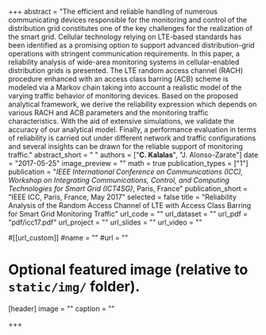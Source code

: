 +++
abstract = "The efficient and reliable handling of numerous communicating devices responsible for the monitoring and control of the distribution grid constitutes one of the key challenges for the realization of the smart grid. Cellular technology relying on LTE-based standards has been identified as a promising option to support advanced distribution-grid operations with stringent communication requirements. In this paper, a reliability analysis of wide-area monitoring systems in cellular-enabled distribution grids is presented. The LTE random access channel (RACH) procedure enhanced with an access class barring (ACB) scheme is modeled via a Markov chain taking into account a realistic model of the varying traffic behavior of monitoring devices. Based on the proposed analytical framework, we derive the reliability expression which depends on various RACH and ACB parameters and the monitoring traffic characteristics. With the aid of extensive simulations, we validate the accuracy of our analytical model. Finally, a performance evaluation in terms of reliability is carried out under different network and traffic configurations and several insights can be drawn for the reliable support of monitoring traffic." 
abstract_short = " "
authors = ["**C. Kalalas**", "J. Alonso-Zarate"]
date = "2017-05-25"
image_preview = ""
math = true
publication_types = ["1"]
publication = "*IEEE International Conference on Communications (ICC), Workshop on Integrating Communications, Control, and Computing Technologies for Smart Grid (ICT4SG)*, Paris, France"
publication_short = "IEEE ICC, Paris, France, May 2017"
selected = false
title = "Reliability Analysis of the Random Access Channel of LTE with Access Class Barring for Smart Grid Monitoring Traffic"
url_code = ""
url_dataset = ""
url_pdf = "pdf/icc17.pdf"
url_project = ""
url_slides = ""
url_video = ""

#[[url_custom]]
#name = ""
#url = ""

# Optional featured image (relative to `static/img/` folder).
[header]
image = ""
caption = ""

+++

